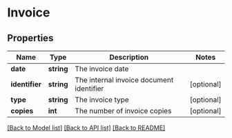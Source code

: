# Invoice

## Properties
Name | Type | Description | Notes
------------ | ------------- | ------------- | -------------
**date** | **string** | The invoice date | 
**identifier** | **string** | The internal invoice document identifier | [optional] 
**type** | **string** | The invoice type | [optional] 
**copies** | **int** | The number of invoice copies | [optional] 

[[Back to Model list]](../../README.md#documentation-for-models) [[Back to API list]](../../README.md#documentation-for-api-endpoints) [[Back to README]](../../README.md)


